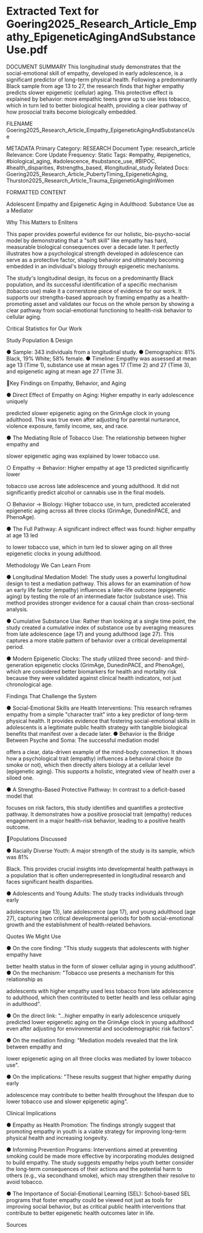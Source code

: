 # Extracted Text for Goering2025_Research_Article_Empathy_EpigeneticAgingAndSubstanceUse.pdf

DOCUMENT SUMMARY This longitudinal study demonstrates that the social-emotional skill of 
empathy, developed in early adolescence, is a significant predictor of long-term physical health. 
Following a predominantly Black sample from age 13 to 27, the research finds that higher 
empathy predicts slower epigenetic (cellular) aging. This protective effect is explained by 
behavior: more empathic teens grew up to use less tobacco, which in turn led to better 
biological health, providing a clear pathway of how prosocial traits become biologically 
embedded.

FILENAME Goering2025_Research_Article_Empathy_EpigeneticAgingAndSubstanceUse

METADATA Primary Category: RESEARCH Document Type: research_article Relevance: Core
Update Frequency: Static Tags: #empathy, #epigenetics, #biological_aging, #adolescence, 
#substance_use, #BIPOC, #health_disparities, #strengths_based, #longitudinal_study Related 
Docs: Goering2025_Research_Article_PubertyTiming_EpigeneticAging, 
Thurston2025_Research_Article_Trauma_EpigeneticAgingInWomen

FORMATTED CONTENT

Adolescent Empathy and Epigenetic 
Aging in Adulthood: Substance Use as a 
Mediator

Why This Matters to Enlitens

This paper provides powerful evidence for our holistic, bio-psycho-social model by 
demonstrating that a "soft skill" like empathy has hard, measurable biological consequences 
over a decade later. It perfectly illustrates how a psychological strength developed in 
adolescence can serve as a protective factor, shaping behavior and ultimately becoming 
embedded in an individual's biology through epigenetic mechanisms.

The study's longitudinal design, its focus on a predominantly Black population, and its 
successful identification of a specific mechanism (tobacco use) make it a cornerstone piece of 
evidence for our work. It supports our strengths-based approach by framing empathy as a 
health-promoting asset and validates our focus on the whole person by showing a clear 
pathway from social-emotional functioning to health-risk behavior to cellular aging.

Critical Statistics for Our Work

Study Population & Design

● Sample: 343 individuals from a longitudinal study.
● Demographics: 81% Black, 19% White; 58% female.
● Timeline: Empathy was assessed at mean age 13 (Time 1), substance use at mean 
ages 17 (Time 2) and 27 (Time 3), and epigenetic aging at mean age 27 (Time 3).

Key Findings on Empathy, Behavior, and Aging

● Direct Effect of Empathy on Aging: Higher empathy in early adolescence uniquely 

predicted slower epigenetic aging on the GrimAge clock in young adulthood. This was 
true even after adjusting for parental nurturance, violence exposure, family income, sex, 
and race.

● The Mediating Role of Tobacco Use: The relationship between higher empathy and 

slower epigenetic aging was explained by lower tobacco use.

○ Empathy -> Behavior: Higher empathy at age 13 predicted significantly lower 

tobacco use across late adolescence and young adulthood. It did not significantly
predict alcohol or cannabis use in the final models.

○ Behavior -> Biology: Higher tobacco use, in turn, predicted accelerated 
epigenetic aging across all three clocks (GrimAge, DunedinPACE, and 
PhenoAge).

● The Full Pathway: A significant indirect effect was found: higher empathy at age 13 led 

to lower tobacco use, which in turn led to slower aging on all three epigenetic clocks in 
young adulthood.

Methodology We Can Learn From

● Longitudinal Mediation Model: The study uses a powerful longitudinal design to test a 
mediation pathway. This allows for an examination of how an early life factor (empathy) 
influences a later-life outcome (epigenetic aging) by testing the role of an intermediate 
factor (substance use). This method provides stronger evidence for a causal chain than 
cross-sectional analysis.

● Cumulative Substance Use: Rather than looking at a single time point, the study 
created a cumulative index of substance use by averaging measures from late 
adolescence (age 17) and young adulthood (age 27). This captures a more stable 
pattern of behavior over a critical developmental period.

● Modern Epigenetic Clocks: The study utilized three second- and third-generation 
epigenetic clocks (GrimAge, DunedinPACE, and PhenoAge), which are considered 
better biomarkers for health and mortality risk because they were validated against 
clinical health indicators, not just chronological age.

Findings That Challenge the System

● Social-Emotional Skills are Health Interventions: This research reframes empathy 
from a simple "character trait" into a key predictor of long-term physical health. It 
provides evidence that fostering social-emotional skills in adolescents is a legitimate 
public health strategy with tangible biological benefits that manifest over a decade later.
● Behavior is the Bridge Between Psyche and Soma: The successful mediation model 

offers a clear, data-driven example of the mind-body connection. It shows how a 
psychological trait (empathy) influences a behavioral choice (to smoke or not), which 
then directly alters biology at a cellular level (epigenetic aging). This supports a holistic, 
integrated view of health over a siloed one.

● A Strengths-Based Protective Pathway: In contrast to a deficit-based model that 

focuses on risk factors, this study identifies and quantifies a protective pathway. It 
demonstrates how a positive prosocial trait (empathy) reduces engagement in a major 
health-risk behavior, leading to a positive health outcome.

Populations Discussed

● Racially Diverse Youth: A major strength of the study is its sample, which was 81% 

Black. This provides crucial insights into developmental health pathways in a population 
that is often underrepresented in longitudinal research and faces significant health 
disparities.

● Adolescents and Young Adults: The study tracks individuals through early 

adolescence (age 13), late adolescence (age 17), and young adulthood (age 27), 
capturing two critical developmental periods for both social-emotional growth and the 
establishment of health-related behaviors.

Quotes We Might Use

● On the core finding: "This study suggests that adolescents with higher empathy have 

better health status in the form of slower cellular aging in young adulthood".
● On the mechanism: "Tobacco use presents a mechanism for this relationship as 

adolescents with higher empathy used less tobacco from late adolescence to adulthood, 
which then contributed to better health and less cellular aging in adulthood".

● On the direct link: "...higher empathy in early adolescence uniquely predicted lower 
epigenetic aging on the GrimAge clock in young adulthood even after adjusting for 
environmental and sociodemographic risk factors".

● On the mediation finding: "Mediation models revealed that the link between empathy and

lower epigenetic aging on all three clocks was mediated by lower tobacco use".

● On the implications: "These results suggest that higher empathy during early 

adolescence may contribute to better health throughout the lifespan due to lower 
tobacco use and slower epigenetic aging".

Clinical Implications

● Empathy as Health Promotion: The findings strongly suggest that promoting empathy 
in youth is a viable strategy for improving long-term physical health and increasing 
longevity.

● Informing Prevention Programs: Interventions aimed at preventing smoking could be 
made more effective by incorporating modules designed to build empathy. The study 
suggests empathy helps youth better consider the long-term consequences of their 
actions and the potential harm to others (e.g., via secondhand smoke), which may 
strengthen their resolve to avoid tobacco.

● The Importance of Social-Emotional Learning (SEL): School-based SEL programs 
that foster empathy could be viewed not just as tools for improving social behavior, but 
as critical public health interventions that contribute to better epigenetic health outcomes
later in life.

Sources

